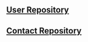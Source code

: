 ## [User Repository](https://github.com/shifdub/kidnapped/blob/master/app/src/main/java/edu/cnm/deepdive/kidnapped/service/UserRepository.java)

## [Contact Repository](https://github.com/shifdub/kidnapped/blob/master/app/src/main/java/edu/cnm/deepdive/kidnapped/service/ContactRepository.java)